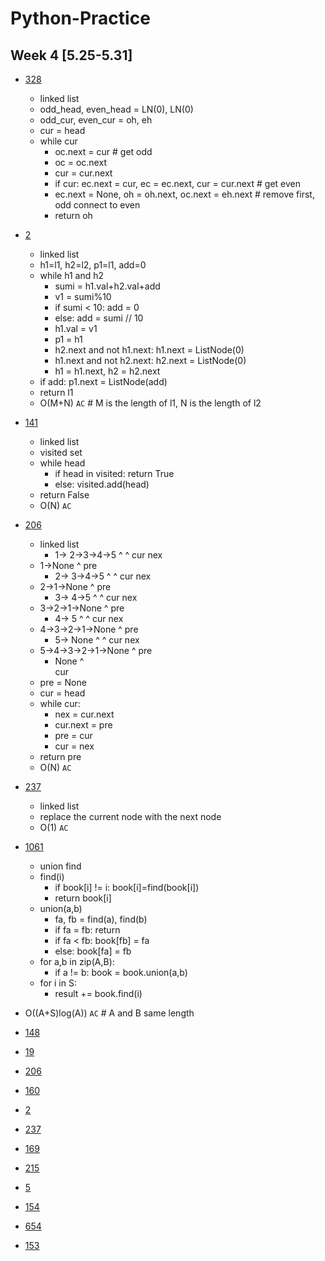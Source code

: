 # Python-Practice
## Week 4 [5.25-5.31]
- [328](https://leetcode.com/problems/odd-even-linked-list/)
  - linked list
  - odd_head, even_head = LN(0), LN(0)
  - odd_cur, even_cur = oh, eh
  - cur = head
  - while cur
    - oc.next = cur  # get odd
    - oc = oc.next 
    - cur = cur.next
    - if cur: ec.next = cur, ec = ec.next, cur = cur.next  # get even
    - ec.next = None, oh = oh.next, oc.next = eh.next # remove first, odd connect to even
    - return oh
- [2](https://leetcode.com/problems/add-two-numbers/)
  - linked list
  - h1=l1, h2=l2, p1=l1, add=0
  - while h1 and h2
    - sumi = h1.val+h2.val+add
    - v1 = sumi%10
    - if sumi < 10: add = 0
    - else: add = sumi // 10
    - h1.val = v1
    - p1 = h1
    - h2.next and not h1.next: h1.next = ListNode(0)
    - h1.next and not h2.next: h2.next = ListNode(0)
    - h1 = h1.next, h2 = h2.next
  - if add: p1.next = ListNode(add)
  - return l1
  - O(M+N) `AC`  # M is the length of l1, N is the length of l2
- [141](https://leetcode.com/problems/linked-list-cycle/)
  - linked list
  - visited set
  - while head
    - if head in visited: return True
    - else: visited.add(head)
  - return False
  - O(N) `AC`
- [206](https://leetcode.com/problems/reverse-linked-list/)
  - linked list
    - 1->   2->3->4->5
      ^     ^
      cur   nex
  - 1->None
    ^
    pre
    - 2->   3->4->5
      ^     ^
      cur   nex
  - 2->1->None
    ^
    pre
    - 3->   4->5
      ^     ^
      cur   nex 
  - 3->2->1->None
    ^
    pre
    - 4->   5
      ^     ^
      cur   nex
  - 4->3->2->1->None
    ^
    pre
    - 5->   None
      ^     ^
      cur   nex
  - 5->4->3->2->1->None
    ^
    pre
    - None
      ^     
      cur   
  - pre = None
  - cur = head
  - while cur:
    - nex = cur.next
    - cur.next = pre
    - pre = cur
    - cur = nex
  - return pre
  - O(N) `AC`
- [237](https://leetcode.com/problems/delete-node-in-a-linked-list/)
  - linked list
  - replace the current node with the next node
  - O(1) `AC`
- [1061](https://leetcode.com/problems/lexicographically-smallest-equivalent-string/)
  - union find
  - find(i)
    - if book[i] != i: book[i]=find(book[i])
    - return book[i]
  - union(a,b)
    - fa, fb = find(a), find(b)
    - if fa = fb: return
    - if fa < fb: book[fb] = fa
    - else: book[fa] = fb
  - for a,b in zip(A,B):
    - if a != b: book = book.union(a,b)
  - for i in S:
    - result += book.find(i)
- O((A+S)log(A)) `AC`  # A and B same length



- [148]()
- [19]()
- [206]()
- [160]()
- [2]()
- [237]()
- [169]()
- [215]()
- [5]()
- [154]()
- [654]()
- [153]()
